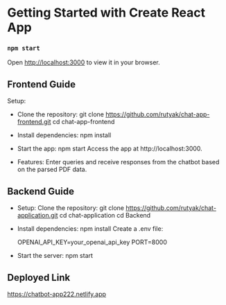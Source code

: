 # Getting Started with Create React App

### `npm start`

Open [http://localhost:3000](http://localhost:3000) to view it in your browser.


## Frontend Guide

Setup:

* Clone the repository:
  git clone https://github.com/rutyak/chat-app-frontend.git
  cd chat-app-frontend

* Install dependencies:
  npm install

* Start the app:
  npm start
  Access the app at http://localhost:3000.

* Features:
  Enter queries and receive responses from the chatbot based on the parsed PDF data.

## Backend Guide

* Setup:
   Clone the repository:
   git clone https://github.com/rutyak/chat-application.git
   cd chat-application
   cd Backend

* Install dependencies:
  npm install
  Create a .env file:

  OPENAI_API_KEY=your_openai_api_key
  PORT=8000

* Start the server:
  npm start


## Deployed Link

   https://chatbot-app222.netlify.app